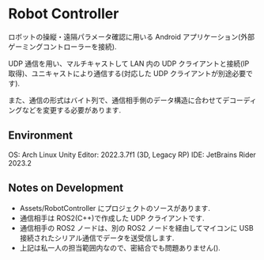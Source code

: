 # Robot Controller

ロボットの操縦・遠隔パラメータ確認に用いる Android アプリケーション(外部ゲーミングコントローラーを接続).

UDP 通信を用い、マルチキャストして LAN 内の UDP クライアントと接続(IP 取得)、ユニキャストにより通信する(対応した UDP クライアントが別途必要です).

また、通信の形式はバイト列で、通信相手側のデータ構造に合わせてデコーディングなどを変更する必要があります.

## Environment

OS: Arch Linux
Unity Editor: 2022.3.7f1 (3D, Legacy RP)
IDE: JetBrains Rider 2023.2

## Notes on Development

- Assets/RobotController にプロジェクトのソースがあります.
- 通信相手は ROS2(C++)で作成した UDP クライアントです.
- 通信相手の ROS2 ノードは、別の ROS2 ノードを経由してマイコンに USB 接続されたシリアル通信でデータを送受信します.
- 上記は私一人の担当範囲内なので、密結合でも問題ありません().
